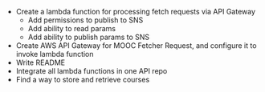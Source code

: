 * Create a lambda function for processing fetch requests via API Gateway
    * Add permissions to publish to SNS
    - Add ability to read params
    * Add ability to publish params to SNS
* Create AWS API Gateway for MOOC Fetcher Request, and configure it to invoke lambda function
* Write README
* Integrate all lambda functions in one API repo
* Find a way to store and retrieve courses

